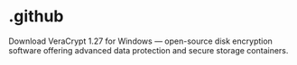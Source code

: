 # .github
Download VeraCrypt 1.27 for Windows — open-source disk encryption software offering advanced data protection and secure storage containers.
